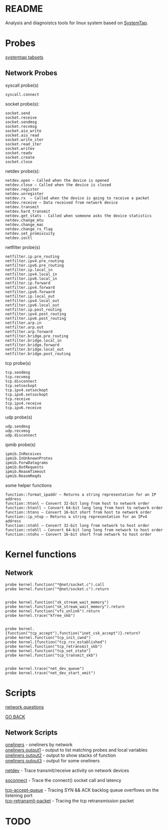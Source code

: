 

# README

Analysis and diagnoistcs tools for linux system based on [SystemTap](https://sourceware.org/systemtap/).


# Probes

[systemtap tabsets](https://sourceware.org/systemtap/tapsets/)

## Network Probes

syscall probe(s)
```
syscall.connect
```


socket probe(s):
```
socket.send
socket.receive
socket.sendmsg
socket.recvmsg
socket.aio_write
socket.aio_read
socket.write_iter
socket.read_iter
socket.writev
socket.readv
socket.create
socket.close
```



netdev probe(s):
```
netdev.open — Called when the device is opened
netdev.close — Called when the device is closed
netdev.register
netdev.unregister
netdev.rx  — Called when the device is going to receive a packet
netdev.receive — Data received from network device
netdev.transmit
netdev.hard_transmit
netdev.get_stats - Called when someone asks the device statistics
netdev.change_mtu
netdev.change_mac
netdev.change_rx_flag
netdev.set_promiscuity
netdev.ioctl
```


netfilter probe(s)
```
netfilter.ip.pre_routing
netfilter.ipv4.pre_routing
netfilter.ipv6.pre_routing
netfilter.ip.local_in
netfilter.ipv4.local_in
netfilter.ipv6.local_in
netfilter.ip.forward
netfilter.ipv4.forward
netfilter.ipv6.forward
netfilter.ip.local_out
netfilter.ipv4.local_out
netfilter.ipv6.local_out
netfilter.ip.post_routing
netfilter.ipv4.post_routing
netfilter.ipv6.post_routing
netfilter.arp.in
netfilter.arp.out
netfilter.arp.forward
netfilter.bridge.pre_routing
netfilter.bridge.local_in
netfilter.bridge.forward
netfilter.bridge.local_out
netfilter.bridge.post_routing
```


tcp probe(s)
```
tcp.sendmsg
tcp.recvmsg
tcp.disconnect
tcp.setsockopt
tcp.ipv4.setsockopt
tcp.ipv6.setsockopt
tcp.receive
tcp.ipv4.receive
tcp.ipv6.receive
```



udp probe(s)
```
udp.sendmsg
udp.recvmsg
udp.disconnect
```



ipmib probe(s)
```
ipmib.InReceives
ipmib.InUnknownProtos
ipmib.ForwDatagrams
ipmib.OutRequests
ipmib.ReasmTimeout
ipmib.ReasmReqds
```


some helper functions
```
function::format_ipaddr — Returns a string representation for an IP address
function::htonl — Convert 32-bit long from host to network order
function::htonll — Convert 64-bit long long from host to network order
function::htons — Convert 16-bit short from host to network order
function::ip_ntop — Returns a string representation for an IPv4 address
function::ntohl — Convert 32-bit long from network to host order
function::ntohll — Convert 64-bit long long from network to host order
function::ntohs — Convert 16-bit short from network to host order
```




# Kernel functions


## Network

```
probe kernel.function("*@net/socket.c").call
probe kernel.function("*@net/socket.c").return


probe kernel.function("sk_stream_wait_memory")
probe kernel.function("sk_stream_wait_memory").return
probe kernel.function("vfs_unlink").return
probe kernel.trace("kfree_skb")


probe kernel.{function("tcp_accept"),function("inet_csk_accept")}.return?
probe kernel.function("tcp_init_cwnd")
probe kernel.{function("tcp_rcv_established")
probe kernel.function("tcp_retransmit_skb")
probe kernel.function("tcp_set_state")
probe kernel.function("tcp_transmit_skb")


probe kernel.trace("net_dev_queue")
probe kernel.trace("net_dev_start_xmit")

```


# Scripts

[network questions](Network/questions)

[GO BACK](#README)


## Network Scripts

[oneliners](Network/oneliners/oneliners-network) - oneliners by network 
<br/>
[oneliners output1](Network/oneliners/oneliners-network.txt.1) - output to list matching probes and local variables
<br/>
[oneliners output2](Network/oneliners/oneliners-network.txt.2) - output to show stacks of function
<br/>
[oneliners output3](Network/oneliners/oneliners-network.txt.3) - output for some oneliners 
<br/>


[netdev](Network/netdev.stp) - Trace transmit/receive activity on network devices

[soconnect](Network/soconnect.stp)  - Trace the connect() socket call and latency

[tcp-accept-queue](Network/tcp-accept-queue.stp) - Tracing SYN && ACK backlog queue overflows on the listening port
<br/>
[tcp-retransmit-packet](Network/tcp-retransmit-packet.stp) - Tracing the tcp retransmission packet



# TODO 





